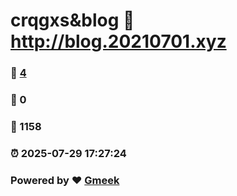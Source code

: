 # crqgxs&blog :link: http://blog.20210701.xyz 
### :page_facing_up: [4](http://blog.20210701.xyz/tag.html) 
### :speech_balloon: 0 
### :hibiscus: 1158 
### :alarm_clock: 2025-07-29 17:27:24 
### Powered by :heart: [Gmeek](https://github.com/Meekdai/Gmeek)
